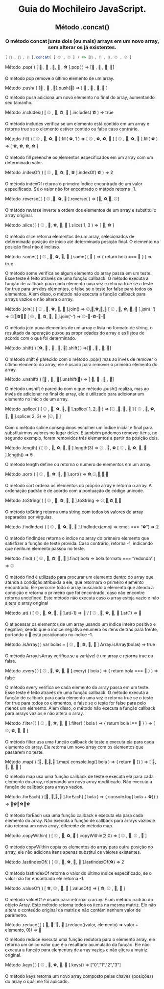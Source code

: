  <h1 align="center">Guia do Mochileiro JavaScript.</h1>


<div>
<h2 align="center">Método .concat()</h2>
<h3 align="center">O método concat junta dois (ou mais) arrays em um novo array, sem alterar os já existentes.</h3>

```js
[ 🏀 , 🏀 , 🏀 ].concat( [ ⚾ , ⚾ ] ) => [🏀 , 🏀 , 🏀, ⚾ , ⚾ ]
```
</div>


Método .pop( )
[ 🏀 , 🏀 , 🏀, 🏀 , ⚽ ].pop( ) => [🏀 , 🏀 , 🏀, 🏀]

O método pop remove o último elemento de um array.

Método .push( )
[🏀 , 🏀 , 🏀].push(🏈) => [ 🏀 , 🏀 , 🏀, 🏈 ]

O método push adiciona um novo elemento no final do array, aumentando seu tamanho.

Método .includes()
[ ⚾ , 🏈, ⚽, 🏀 ].includes( ⚽ ) => true

O método includes verifica se um elemento está contido em um array e retorna true se o elemento estiver contido ou false caso contrário.

Método .fill( )
[ ⚾ , 🏈, ⚽, 🏀 ].fill( ⚽, 1 ) => [ ⚾ , ⚽, ⚽, 🏀 ] [ ⚾ , 🏈, ⚽, 🏀 ].fill( ⚽ ) => [ ⚽, ⚽, ⚽, ⚽ ]

O método fill preenche os elementos especificados em um array com um determinado valor.

Método .indexOf( )
[ ⚾ , 🏈, ⚽, 🏀, ⚽ ].indexOf( ⚽ ) => 2

O método indexOf retorna o primeiro índice encontrado de um valor especificado. Se o valor não for encontrado o método retorna -1.

Método .reverse( )
[ ⚾ ,🏈, ⚽, 🏀 ].reverse( ) => [🏀, ⚽,🏈, ⚾]

O método reverse inverte a ordem dos elementos de um array e substitui o array original.

Método .slice( )
[ ⚾ , 🏈, ⚽, 🏀, 🏐 ].slice( 1, 3 ) => [ 🏈, ⚽ ]

O método slice retorna elementos de um array, selecionados de determinada posição de início até determinada posição final. O elemento na posição final não é incluso.

Método .some( )
[ ⚾ , 🏈, ⚽, 🏀, 🏐 ].some( ( 🏐 ) ⇒ { return bola === 🏐 } ) => true

O método some verifica se algum elemento do array passa em um teste. Esse teste é feito através de uma função callback. O método executa a função de callback para cada elemento uma vez e retorna true se o teste for true para um dos elementos, e false se o teste for false para todos os elementos. Além disso, o método não executa a função callback para arrays vazios e não altera o array.

Método .join( )
[ ⚾ , 🏈, ⚽, 🏀, 🏐 ].join() ⇒ ⚾,🏈,⚽,🏀,🏐 [ ⚾ , 🏈, ⚽, 🏀, 🏐 ].join(‘ ’) ⇒ ⚾🏈⚽🏀🏐 [ ⚾ , 🏈, ⚽, 🏀, 🏐 ].join(‘-’) ⇒ ⚾-🏈-⚽-🏀-🏐

O método join puxa elementos de um array e lista no formato de string, o resultado da operação puxou as propriedades do array e as listou de acordo com o que foi determinado.

Método .shift( )
[⚽, 🏐 , 🏐 , 🏐, 🏐].shift( ) ⇒[🏐 , 🏐 , 🏐, 🏐]

O método shift é parecido com o método .pop() mas ao invés de remover o último elemento do array, ele é usado para remover o primeiro elemento do array.

Método .unshift( )
[🏀 , 🏀 , 🏀].unshift(🏐) ⇒ [ 🏐, 🏀 , 🏀 , 🏀]

O método unshift é parecido com o que método .push() realiza, mas ao invés de adicionar no final do array, ele é utilizado para adicionar um elemento no início de um array.

Método .splice( )
[ ⚾ , 🏈, ⚽, 🏀, 🏐 ].splice( 1, 2, 🎱 ) ⇒ [⚾ ,🎱, 🏀, 🏐 ] [ ⚾ , 🏈, ⚽, 🏀, 🏐 ].splice( 2, 3) ⇒ [⚾, 🏈 ]

Com o método splice conseguimos escolher um índice inicial e final para substituirmos valores no lugar deles. E também podemos remover itens, no segundo exemplo, foram removidos três elementos a partir da posição dois.

Método .length( )
[ ⚾ , 🏈, ⚽, 🏀, 🏐 ].length(3) ⇒ ⚾ , 🏈, ⚽ [ ⚾ , 🏈, ⚽, 🏀, 🏐 ].length() ⇒ 5

O método length define ou retorna o número de elementos em um array.

Método .sort( )
[ ⚾ , 🏈, ⚽, 🏀, 🏐 ].sort() ⇒ ⚽,⚾,🏀,🏈,🏐

O método sort ordena os elementos do próprio array e retorna o array. A ordenação padrão é de acordo com a pontuação de código unicode.

Método .toString( )
[ ⚾ , 🏈, ⚽, 🏀, 🏐 ].toString ⇒ ⚾,🏈,⚽,🏀,🏐

O método toString retorna uma string com todos os valores do array separados por vírgulas.

Método .findIndex( )
[ ⚾ , 🏈, ⚽, 🏀, 🏐 ].findIndex(emoji => emoji === “⚽”) ⇒ 2

O método findIndex retorna o índice no array do primeiro elemento que satisfizer a função de teste provida. Caso contrário, retorna -1, indicando que nenhum elemento passou no teste.

Método .find( )
[ ⚾ , 🏈, ⚽, 🏀, 🏐 ].find( bola ⇒ bola.formato === “redonda” ) => ⚾

O método find é utilizado para procurar um elemento dentro do array que atenda a condição atribuída a ele, que retornará o primeiro elemento encontrado. Ele percorre todo o array buscando o elemento que atenda a condição e retorna o primeiro que foi encontrado, caso não encontre retorna undefined. Este método não executa caso o array esteja vazio e não altera o array original

Método .at( )
[ ⚾ , 🏈, ⚽, 🏀, 🏐 ].at(-1) ⇒ 🏐 / [ ⚾ , 🏈, ⚽, 🏀, 🏐 ].at(1) ⇒ 🏈

O at acessar os elementos de um array usando um índice inteiro positivo e negativo, sendo que o índice negativo enumera os itens de trás para frente, portando o 🏐 está posicionado no índice -1.

Método .isArray( )
var bolas = [ ⚾ , 🏈, ⚽, 🏀, 🏐 ] Array.isArray(bolas) ⇒ true

O método Array.isArray verifica se a variável é um array e retorna true ou false.

Método .every( )
[ ⚾ , 🏈, ⚽, 🏀, 🏐 ].every( ( bola ) ⇒ { return bola === 🏐 } ) => false

O método every verifica se cada elemento do array passa em um teste. Esse teste é feito através de uma função callback. O método executa a função de callback para cada elemento uma vez e retorna true se o teste for true para todos os elementos, e false se o teste for false para pelo menos um elemento. Além disso, o método não executa a função callback para arrays vazios e não altera o array.

Método .filter( )
[ ⚾ , 🏈, ⚽, 🏀, 🏐 ].filter( ( bola ) ⇒ { return bola !== 🏈 } ) => [ ⚾, ⚽, 🏀, 🏐 ]

O método filter usa uma função callback de teste e executa ela para cada elemento do array. Ele retorna um novo array com os elementos que passarem no teste.

Método .map( )
[🏀, 🏀,🏀,🏀 ].map( console.log(( bola ) ⇒ { return 🏈 }) ) => [ 🏈, 🏈, 🏈, 🏈 ]

O método map usa uma função callback de teste e executa ela para cada elemento do array, retornando um novo array modificado. Não executa a função de callback para arrays vazios.

Método .forEach( )
[🏀, 🏀,🏀,🏀 ].forEach( ( bola ) ⇒ { console.log( bola + ⚽)} ) => 🏀⚽🏀⚽🏀⚽

O método forEach usa uma função callback e executa ela para cada elemento do array. Não executa a função de callback para arrays vazios e não retorna um novo array, diferente do método map.

Método .copyWithin( )
[ ⚾ , 🏈, ⚽, 🏀 ].copyWithin(2,0) ⇒ [ ⚾ , 🏈, ⚾ , 🏈 ]

O método copyWithin copia os elementos do array para outra posição no array, ele não adiciona itens apenas substitui os valores existentes.

Método .lastIndexOf( )
[ ⚾ , 🏈, ⚽, 🏀, 🏐 ].lastIndexOf(⚽) ⇒ 2

O método lastIndexOf retorna o valor do último índice especificado, se o valor não for encontrado ele retorna -1.

Método .valueOf( )
[ ⚽, ⚾ , 🏀, 🏐 ].valueOf() ⇒ [ ⚽, ⚾ , 🏀, 🏐 ]

O método valueOf é usado para retornar o array. É um método padrão do objeto Array. Este método retorna todos os itens na mesma matriz. Ele não altera o conteúdo original da matriz e não contém nenhum valor de parâmetro.

Método .reduce( )
[ 🥦, 🍅, 🥕, 🍆 ].reduce((valor, elemento) => valor + elemento, 0)) ⇒ 🥗

O método reduce executa uma função redutora para o elemento array, ele retorna um único valor que é o resultado acumulado da função. Ele não executa a função para elementos de array vazios e não altera a matriz original.

Método .keys( )
[ ⚾ , 🏈, ⚽, 🏀, 🏐 ].keys() => ["0","1","2","3"]

O método keys retorna um novo array composto pelas chaves (posições) do array o qual ele foi aplicado.